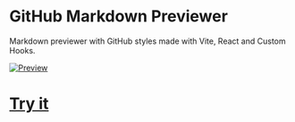 # GitHub Markdown Previewer

Markdown previewer with GitHub styles made with Vite, React and Custom Hooks.

[![Preview](https://i.postimg.cc/k5jZ1kqy/Screenshot-31.png)](https://postimg.cc/DWXBmpWW)

# [Try it](https://6630994b4cc736996d54c51b--lucent-froyo-122575.netlify.app/)
